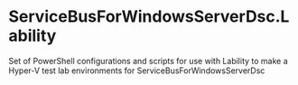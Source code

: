 # ServiceBusForWindowsServerDsc.Lability
Set of PowerShell configurations and scripts for use with Lability to make a Hyper-V test lab environments for ServiceBusForWindowsServerDsc

